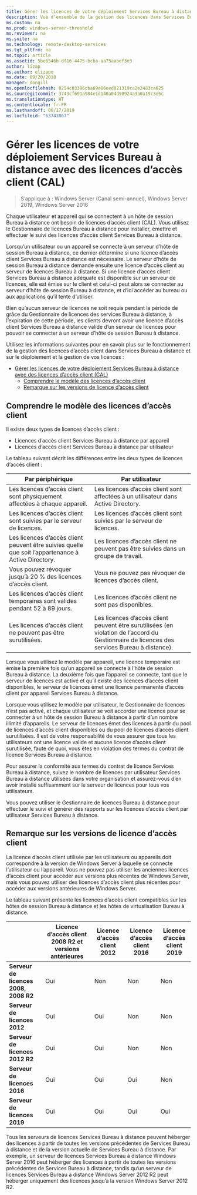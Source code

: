 ```yaml
---
title: Gérer les licences de votre déploiement Services Bureau à distance avec des licences d’accès client (CAL)
description: Vue d’ensemble de la gestion des licences dans Services Bureau à distance.
ms.custom: na
ms.prod: windows-server-threshold
ms.reviewer: na
ms.suite: na
ms.technology: remote-desktop-services
ms.tgt_pltfrm: na
ms.topic: article
ms.assetid: 5be6546b-df16-4475-bcba-aa75aabef3e3
author: lizap
ms.author: elizapo
ms.date: 09/20/2018
manager: dongill
ms.openlocfilehash: 0254c03396cba69a86eed021319ca2e2483ca625
ms.sourcegitcommit: 3743cf691a984e1d140a04d50924a3a0a19c3e5c
ms.translationtype: HT
ms.contentlocale: fr-FR
ms.lasthandoff: 06/17/2019
ms.locfileid: "63743867"
---
```

# <a name="license-your-rds-deployment-with-client-access-licenses-cals"></a>Gérer les licences de votre déploiement Services Bureau à distance avec des licences d’accès client (CAL)

>S’applique à : Windows Server (Canal semi-annuel), Windows Server 2019, Windows Server 2016

Chaque utilisateur et appareil qui se connectent à un hôte de session Bureau à distance ont besoin de licences d’accès client (CAL). Vous utilisez le Gestionnaire de licences Bureau à distance pour installer, émettre et effectuer le suivi des licences d’accès client Services Bureau à distance.  

Lorsqu’un utilisateur ou un appareil se connecte à un serveur d’hôte de session Bureau à distance, ce dernier détermine si une licence d’accès client Services Bureau à distance est nécessaire. Le serveur d’hôte de session Bureau à distance demande ensuite une licence d’accès client au serveur de licences Bureau à distance. Si une licence d’accès client Services Bureau à distance adéquate est disponible sur un serveur de licences, elle est émise sur le client et celui-ci peut alors se connecter au serveur d’hôte de session Bureau à distance, et d’ici accéder au bureau ou aux applications qu’il tente d’utiliser.

Bien qu’aucun serveur de licences ne soit requis pendant la période de grâce du Gestionnaire de licences des services Bureau à distance, à l’expiration de cette période, les clients devront avoir une licence d’accès client Services Bureau à distance valide d’un serveur de licences pour pouvoir se connecter à un serveur d’hôte de session Bureau à distance.

Utilisez les informations suivantes pour en savoir plus sur le fonctionnement de la gestion des licences d’accès client dans Services Bureau à distance et sur le déploiement et la gestion de vos licences :

- [Gérer les licences de votre déploiement Services Bureau à distance avec des licences d’accès client (CAL)](#license-your-rds-deployment-with-client-access-licenses-cals)
  - [Comprendre le modèle des licences d’accès client](#understanding-the-cals-model)
  - [Remarque sur les versions de licence d’accès client](#note-about-cal-versions)

## <a name="understanding-the-cals-model"></a>Comprendre le modèle des licences d’accès client

Il existe deux types de licences d’accès client :

- Licences d’accès client Services Bureau à distance par appareil
- Licences d’accès client Services Bureau à distance par utilisateur

Le tableau suivant décrit les différences entre les deux types de licences d’accès client :

| Par périphérique                                                     | Par utilisateur                                                                         |
|----------------------------------------------------------------|----------------------------------------------------------------------------------|
| Les licences d’accès client sont physiquement affectées à chaque appareil.                   | Les licences d’accès client sont affectées à un utilisateur dans Active Directory.                                 |
| Les licences d’accès client sont suivies par le serveur de licences.                        | Les licences d’accès client sont suivies par le serveur de licences.                                          |
| Les licences d’accès client peuvent être suivies quelle que soit l’appartenance à Active Directory. | Les licences d’accès client ne peuvent pas être suivies dans un groupe de travail.                                       |
| Vous pouvez révoquer jusqu’à 20 % des licences d’accès client.                              | Vous ne pouvez pas révoquer de licences d’accès client.                                                      |
| Les licences d’accès client temporaires sont valides pendant 52 à 89 jours.                       | Les licences d’accès client ne sont pas disponibles.                                                |
| Les licences d’accès client ne peuvent pas être surutilisées.                                  | Les licences d’accès client peuvent être surutilisées (en violation de l’accord du Gestionnaire de licences des services Bureau à distance). |

Lorsque vous utilisez le modèle par appareil, une licence temporaire est émise la première fois qu’un appareil se connecte à l’hôte de session Bureau à distance. La deuxième fois que l’appareil se connecte, tant que le serveur de licences est activé et qu’il existe des licences d’accès client disponibles, le serveur de licences émet une licence permanente d’accès client par appareil Services Bureau à distance.

Lorsque vous utilisez le modèle par utilisateur, le Gestionnaire de licences n’est pas activé, et chaque utilisateur se voit accorder une licence pour se connecter à un hôte de session Bureau à distance à partir d’un nombre illimité d’appareils. Le serveur de licences émet des licences à partir du pool de licences d’accès client disponibles ou du pool de licences d’accès client surutilisées. Il est de votre responsabilité de vous assurer que tous les utilisateurs ont une licence valide et aucune licence d’accès client surutilisée, faute de quoi, vous êtes en violation des termes du contrat de licence Services Bureau à distance.

Pour assurer la conformité aux termes du contrat de licence Services Bureau à distance, suivez le nombre de licences par utilisateur Services Bureau à distance utilisées dans votre organisation et assurez-vous d’en avoir installé suffisamment sur le serveur de licences pour tous vos utilisateurs.

Vous pouvez utiliser le Gestionnaire de licences Bureau à distance pour effectuer le suivi et générer des rapports sur les licences d’accès client par utilisateur Services Bureau à distance.

## <a name="note-about-cal-versions"></a>Remarque sur les versions de licence d’accès client

La licence d’accès client utilisée par les utilisateurs ou appareils doit correspondre à la version de Windows Server à laquelle se connecte l’utilisateur ou l’appareil. Vous ne pouvez pas utiliser les anciennes licences d’accès client pour accéder aux versions plus récentes de Windows Server, mais vous pouvez utiliser des licences d’accès client plus récentes pour accéder aux versions antérieures de Windows Server.

Le tableau suivant présente les licences d’accès client compatibles sur les hôtes de session Bureau à distance et les hôtes de virtualisation Bureau à distance.

|                  |Licence d’accès client 2008 R2 et versions antérieures|Licence d’accès client 2012|Licence d’accès client 2016|Licence d’accès client 2019|
|---------------------------------|--------|--------|--------|--------|
| **Serveur de licences 2008, 2008 R2**| Oui    | Non     | Non     | Non     |
| **Serveur de licences 2012**         | Oui    | Oui    | Non     | Non     |
| **Serveur de licences 2012 R2**      | Oui    | Oui    | Non     | Non     |
| **Serveur de licences 2016**         | Oui    | Oui    | Oui    | Non     |
| **Serveur de licences 2019**         | Oui    | Oui    | Oui    | Oui    |

Tous les serveurs de licences Services Bureau à distance peuvent héberger des licences à partir de toutes les versions précédentes de Services Bureau à distance et de la version actuelle de Services Bureau à distance. Par exemple, un serveur de licences Services Bureau à distance Windows Server 2016 peut héberger des licences à partir de toutes les versions précédentes de Services Bureau à distance, tandis qu’un serveur de licences Services Bureau à distance Windows Server 2012 R2 peut héberger uniquement des licences jusqu’à la version Windows Server 2012 R2.
